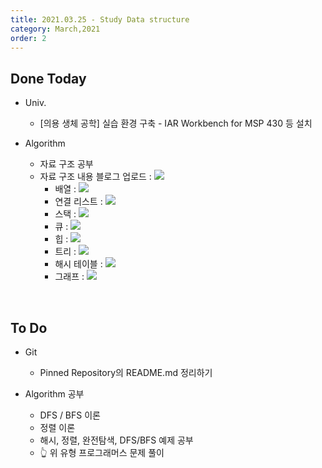 ```yaml
---
title: 2021.03.25 - Study Data structure
category: March,2021
order: 2
---
```




## Done Today

- Univ.
  - [의용 생체 공학] 실습 환경 구축 - IAR Workbench for MSP 430 등 설치
  
  

- Algorithm
  - 자료 구조 공부
  - 자료 구조 내용 블로그 업로드 :  <a href="https://codesyun.tistory.com/106"><img src="https://img.shields.io/badge/Data Structure-Click to go-EEEEEE?style=for-the-badge&logo=Blogger&logoColor=white"/></a>
    - 배열 : <a href="https://codesyun.tistory.com/107"><img src="https://img.shields.io/badge/Array-Click to go-EEEEEE?style=for-the-badge&logo=Blogger&logoColor=white"/></a>
    - 연결 리스트 : <a href="https://codesyun.tistory.com/108"><img src="https://img.shields.io/badge/Linked List-Click to go-EEEEEE?style=for-the-badge&logo=Blogger&logoColor=white"/></a>
    - 스택 : <a href="https://codesyun.tistory.com/109"><img src="https://img.shields.io/badge/Stack-Click to go-EEEEEE?style=for-the-badge&logo=Blogger&logoColor=white"/></a>
    - 큐 :  <a href="https://codesyun.tistory.com/110"><img src="https://img.shields.io/badge/Queue-Click to go-EEEEEE?style=for-the-badge&logo=Blogger&logoColor=white"/></a>
    - 힙 : <a href="https://codesyun.tistory.com/111"><img src="https://img.shields.io/badge/Heap-Click to go-EEEEEE?style=for-the-badge&logo=Blogger&logoColor=white"/></a>
    - 트리 : <a href="https://codesyun.tistory.com/112"><img src="https://img.shields.io/badge/Tree-Click to go-EEEEEE?style=for-the-badge&logo=Blogger&logoColor=white"/></a>
    - 해시 테이블 :  <a href="https://codesyun.tistory.com/113"><img src="https://img.shields.io/badge/Hash Table-Click to go-EEEEEE?style=for-the-badge&logo=Blogger&logoColor=white"/></a>
    - 그래프 :  <a href="https://codesyun.tistory.com/114"><img src="https://img.shields.io/badge/Graph-Click to go-EEEEEE?style=for-the-badge&logo=Blogger&logoColor=white"/></a>

<br>

## To Do

- Git
  - Pinned Repository의 README.md 정리하기



- Algorithm 공부
  - DFS / BFS 이론
  - 정렬 이론
  - 해시, 정렬, 완전탐색, DFS/BFS 예제 공부
  - 👆 위 유형 프로그래머스 문제 풀이